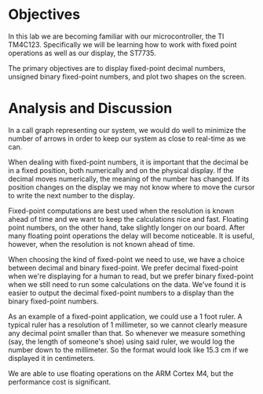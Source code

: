 # Objectives

In this lab we are becoming familiar with our microcontroller, the TI TM4C123. Specifically we will be learning how to work with fixed point operations as well as our display, the ST7735.

The primary objectives are to display fixed-point decimal numbers, unsigned binary fixed-point numbers, and plot two shapes on the screen.


# Analysis and Discussion

In a call graph representing our system, we would do well to minimize the number of arrows in order to keep our system as close to real-time as we can.

When dealing with fixed-point numbers, it is important that the decimal be in a fixed position, both numerically and on the physical display. If the decimal moves numerically, the meaning of the number has changed. If its position changes on the display we may not know where to move the cursor to write the next number to the display.

Fixed-point computations are best used when the resolution is known ahead of time and we want to keep the calculations nice and fast. Floating point numbers, on the other hand, take slightly longer on our board. After many floating point operations the delay will become noticeable. It is useful, however, when the resolution is not known ahead of time.

When choosing the kind of fixed-point we need to use, we have a choice between decimal and binary fixed-point. We prefer decimal fixed-point when we're displaying for a human to read, but we prefer binary fixed-point when we still need to run some calculations on the data. We've found it is easier to output the decimal fixed-point numbers to a display than the binary fixed-point numbers.

As an example of a fixed-point application, we could use a 1 foot ruler. A typical ruler has a resolution of 1 millimeter, so we cannot clearly measure any decimal point smaller than that. So whenever we measure something (say, the length of someone's shoe) using said ruler, we would log the number down to the millimeter. So the format would look like 15.3 cm if we displayed it in centimeters.

We are able to use floating operations on the ARM Cortex M4, but the performance cost is significant.


